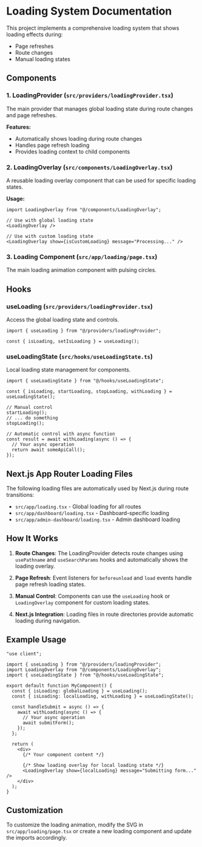 # Loading System Documentation

This project implements a comprehensive loading system that shows loading effects during:

- Page refreshes
- Route changes
- Manual loading states

## Components

### 1. LoadingProvider (`src/providers/loadingProvider.tsx`)

The main provider that manages global loading state during route changes and page refreshes.

**Features:**

- Automatically shows loading during route changes
- Handles page refresh loading
- Provides loading context to child components

### 2. LoadingOverlay (`src/components/LoadingOverlay.tsx`)

A reusable loading overlay component that can be used for specific loading states.

**Usage:**

```tsx
import LoadingOverlay from "@/components/LoadingOverlay";

// Use with global loading state
<LoadingOverlay />

// Use with custom loading state
<LoadingOverlay show={isCustomLoading} message="Processing..." />
```

### 3. Loading Component (`src/app/loading/page.tsx`)

The main loading animation component with pulsing circles.

## Hooks

### useLoading (`src/providers/loadingProvider.tsx`)

Access the global loading state and controls.

```tsx
import { useLoading } from "@/providers/loadingProvider";

const { isLoading, setIsLoading } = useLoading();
```

### useLoadingState (`src/hooks/useLoadingState.ts`)

Local loading state management for components.

```tsx
import { useLoadingState } from "@/hooks/useLoadingState";

const { isLoading, startLoading, stopLoading, withLoading } = useLoadingState();

// Manual control
startLoading();
// ... do something
stopLoading();

// Automatic control with async function
const result = await withLoading(async () => {
  // Your async operation
  return await someApiCall();
});
```

## Next.js App Router Loading Files

The following loading files are automatically used by Next.js during route transitions:

- `src/app/loading.tsx` - Global loading for all routes
- `src/app/dashboard/loading.tsx` - Dashboard-specific loading
- `src/app/admin-dashboard/loading.tsx` - Admin dashboard loading

## How It Works

1. **Route Changes**: The LoadingProvider detects route changes using `usePathname` and `useSearchParams` hooks and automatically shows the loading overlay.

2. **Page Refresh**: Event listeners for `beforeunload` and `load` events handle page refresh loading states.

3. **Manual Control**: Components can use the `useLoading` hook or `LoadingOverlay` component for custom loading states.

4. **Next.js Integration**: Loading files in route directories provide automatic loading during navigation.

## Example Usage

```tsx
"use client";

import { useLoading } from "@/providers/loadingProvider";
import LoadingOverlay from "@/components/LoadingOverlay";
import { useLoadingState } from "@/hooks/useLoadingState";

export default function MyComponent() {
  const { isLoading: globalLoading } = useLoading();
  const { isLoading: localLoading, withLoading } = useLoadingState();

  const handleSubmit = async () => {
    await withLoading(async () => {
      // Your async operation
      await submitForm();
    });
  };

  return (
    <div>
      {/* Your component content */}

      {/* Show loading overlay for local loading state */}
      <LoadingOverlay show={localLoading} message="Submitting form..." />
    </div>
  );
}
```

## Customization

To customize the loading animation, modify the SVG in `src/app/loading/page.tsx` or create a new loading component and update the imports accordingly.
